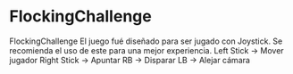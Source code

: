 # FlockingChallenge
FlockingChallenge
El juego fué diseñado para ser jugado con Joystick. Se recomienda el uso de este para una mejor experiencia.
Left Stick -> Mover jugador
Right Stick -> Apuntar
RB -> Disparar
LB -> Alejar cámara
